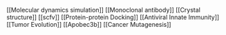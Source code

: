 [[Molecular dynamics simulation]]
[[Monoclonal antibody]]
[[Crystal structure]]
[[scfv]]
[[Protein-protein Docking]]
[[Antiviral Innate Immunity]]
[[Tumor Evolution]]
[[Apobec3b]]
[[Cancer Mutagenesis]]
